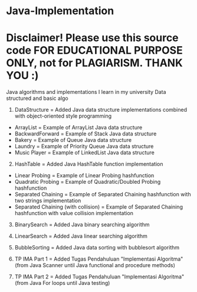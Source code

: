 # Java-Implementation
# Disclaimer! Please use this source code FOR EDUCATIONAL PURPOSE ONLY, not for PLAGIARISM. THANK YOU :)

Java algorithms and implementations I learn in my university
Data structured and basic algo

1. DataStructure = Added Java data structure implementations combined with object-oriented style programming
- ArrayList = Example of ArrayList Java data structure
- BackwardForward = Example of Stack Java data structure
- Bakery = Example of Queue Java data structure
- Laundry = Example of Priority Queue Java data structure
- Music Player = Example of LinkedList Java data structure

2. HashTable = Added Java HashTable function implementation
- Linear Probing = Example of Linear Probing hashfunction
- Quadratic Probing = Example of Quadratic/Doubled Probing hashfunction
- Separated Chaining = Example of Separated Chaining hashfunction with two strings implementation
- Separated Chaining (with collision) = Example of Separated Chaining hashfunction with value collision implementation

3. BinarySearch = Added Java binary searching algorithm

4. LinearSearch = Added Java linear searching algorithm

5. BubbleSorting = Added Java data sorting with bubblesort algorithm

6. TP IMA Part 1 = Added Tugas Pendahuluan "Implementasi Algoritma" (from Java Scanner until Java functional and procedure methods)

7. TP IMA Part 2 = Added Tugas Pendahuluan "Implementasi Algoritma" (from Java For loops until Java testing)
